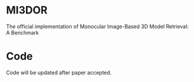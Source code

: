 # MI3DOR
The official implementation of Monocular Image-Based 3D Model Retrieval: A Benchmark

# Code
Code will be updated after paper accepted.
